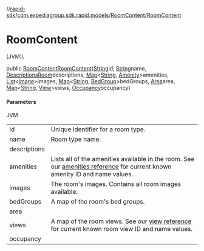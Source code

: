 //[rapid-sdk](../../../index.md)/[com.expediagroup.sdk.rapid.models](../index.md)/[RoomContent](index.md)/[RoomContent](-room-content.md)

# RoomContent

[JVM]\

public [RoomContent](index.md)[RoomContent](-room-content.md)([String](https://docs.oracle.com/javase/8/docs/api/java/lang/String.html)id, [String](https://docs.oracle.com/javase/8/docs/api/java/lang/String.html)name, [DescriptionsRoom](../-descriptions-room/index.md)descriptions, [Map](https://docs.oracle.com/javase/8/docs/api/java/util/Map.html)&lt;[String](https://docs.oracle.com/javase/8/docs/api/java/lang/String.html), [Amenity](../-amenity/index.md)&gt;amenities, [List](https://docs.oracle.com/javase/8/docs/api/java/util/List.html)&lt;[Image](../-image/index.md)&gt;images, [Map](https://docs.oracle.com/javase/8/docs/api/java/util/Map.html)&lt;[String](https://docs.oracle.com/javase/8/docs/api/java/lang/String.html), [BedGroup](../-bed-group/index.md)&gt;bedGroups, [Area](../-area/index.md)area, [Map](https://docs.oracle.com/javase/8/docs/api/java/util/Map.html)&lt;[String](https://docs.oracle.com/javase/8/docs/api/java/lang/String.html), [View](../-view/index.md)&gt;views, [Occupancy](../-occupancy/index.md)occupancy)

#### Parameters

JVM

| | |
|---|---|
| id | Unique identifier for a room type. |
| name | Room type name. |
| descriptions |
| amenities | Lists all of the amenities available in the room. See our [amenities reference](https://developers.expediagroup.com/docs/rapid/lodging/content/content-reference-lists) for current known amenity ID and name values. |
| images | The room's images. Contains all room images available. |
| bedGroups | A map of the room's bed groups. |
| area |
| views | A map of the room views. See our [view reference](https://developers.expediagroup.com/docs/rapid/lodging/content/content-reference-lists) for current known room view ID and name values. |
| occupancy |
